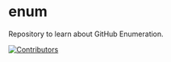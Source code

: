 # enum
Repository to learn about GitHub Enumeration.





























































































































































































































[![Contributors](https://img.shields.io/badge/Contributors-3-brightgreen)](https://github.com/EurydiceCorp/enum/graphs/contributors)
